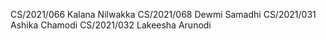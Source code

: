 CS/2021/066 Kalana Nilwakka
CS/2021/068 Dewmi Samadhi
CS/2021/031 Ashika Chamodi
CS/2021/032 Lakeesha Arunodi
